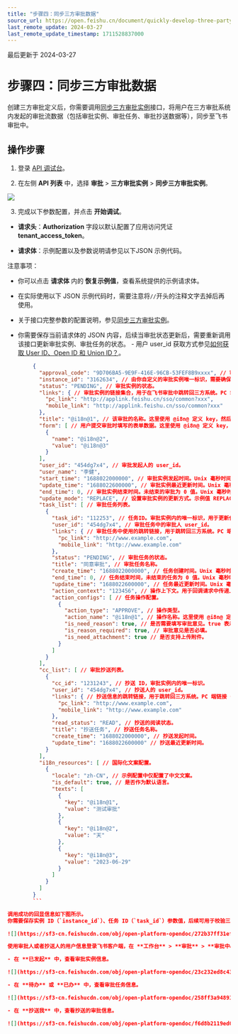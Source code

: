 ```yaml
---
title: "步骤四：同步三方审批数据"
source_url: https://open.feishu.cn/document/quickly-develop-three-party-approvals/create-and-update-three-party-approval-definitions
last_remote_update: 2024-03-27
last_remote_update_timestamp: 1711528837000
---
```

最后更新于 2024-03-27

# 步骤四：同步三方审批数据

创建三方审批定义后，你需要调用[同步三方审批实例](https://open.feishu.cn/document/uAjLw4CM/ukTMukTMukTM/reference/approval-v4/external_instance/create)接口，将用户在三方审批系统内发起的审批流数据（包括审批实例、审批任务、审批抄送数据等），同步至飞书审批中。

## 操作步骤

1. 登录 [API 调试台](https://open.feishu.cn/api-explorer/)。

2. 在左侧 **API 列表** 中，选择 **审批** > **三方审批实例** > **同步三方审批实例**。

![](https://sf3-cn.feishucdn.com/obj/open-platform-opendoc/b1ced11119d2f72f6818e09d900743da_IsFr5Hhceg.png?height=1452&lazyload=true&maxWidth=600&width=2882)

3. 完成以下参数配置，并点击 **开始调试**。

- **请求头**：**Authorization** 字段以默认配置了应用访问凭证 **tenant_access_token**。

- **请求体**：示例配置以及参数说明请参见以下JSON 示例代码。

注意事项：

- 你可以点击 **请求体** 内的 **恢复示例值**，查看系统提供的示例请求体。

- 在实际使用以下 JSON 示例代码时，需要注意将`//`开头的注释文字去掉后再使用。

- 关于接口完整参数的配置说明，参见[同步三方审批实例](https://open.feishu.cn/document/uAjLw4CM/ukTMukTMukTM/reference/approval-v4/external_instance/create)。

- 你需要保存当前请求体的 JSON 内容，后续当审批状态更新后，需要重新调用该接口更新审批实例、审批任务的状态。
        - 用户 user_id 获取方式参见[如何获取 User ID、Open ID 和 Union ID？](https://open.feishu.cn/document/home/user-identity-introduction/open-id)。

```JSON
        {
          "approval_code": "9D706BA5-9E9F-416E-96CB-53FEF8B9xxxx", // 审批定义 code， 创建审批定义返回的 approval_code 值，此处填写“步骤三：创建三方审批定义”内获取到的 approval_code。
          "instance_id": "3162634", // 由你自定义的审批实例唯一标识，需要确保同租户下数值唯一。
          "status": "PENDING", // 审批实例的状态。
          "links": { // 审批实例的链接集合，用于在飞书审批中跳转回三方系统。PC 端链接（pc_link）和移动端链接（mobile_link）必须填一个。
            "pc_link": "http://applink.feishu.cn/sso/common?xxx",
            "mobile_link": "http://applink.feishu.cn/sso/common?xxx"
          },
          "title": "@i18n@1", // 该审批的名称。这里使用 @i8n@ 定义 key，然后在 i18n_resources 参数中，为该 key 赋 value。
          "form": [ // 用户提交审批时填写的表单数据。这里使用 @i8n@ 定义 key，然后在 i18n_resources 参数中，为该 key 赋 value。
            {
              "name": "@i18n@2",
              "value": "@i18n@3"
            }
          ],
          "user_id": "454dg7x4", // 审批发起人的 user_id。
          "user_name": "李健",
          "start_time": "1688022000000", // 审批实例发起时间。Unix 毫秒时间戳。
          "update_time": "1688022600000", // 审批实例最近更新时间。Unix 毫秒时间戳。
          "end_time": 0, // 审批实例结束时间。未结束的审批为 0 值。Unix 毫秒时间戳。
          "update_mode": "REPLACE", // 设置审批实例的更新方式。示例值 REPLACE 表示每次更新数据时，全量替换历史数据。
          "task_list": [ // 审批任务列表。
            {
              "task_id": "112253", // 任务ID。审批实例内的唯一标识，用于更新任务时定位数据。
              "user_id": "454dg7x4", // 审批任务中的审批人 user_id。
              "links": { // 审批任务中使用的跳转链接，用于跳转回三方系统。PC 端链接（pc_link）和移动端链接（mobile_link）必须填一个。
                "pc_link": "http://www.example.com",
                "mobile_link": "http://www.example.com"
              },
              "status": "PENDING", // 审批任务的状态。
              "title": "同意审批", // 审批任务名称。
              "create_time": "1688022000000", // 任务创建时间。Unix 毫秒时间戳。
              "end_time": 0, // 任务结束时间，未结束的任务为 0 值。Unix 毫秒时间戳。
              "update_time": "1688022600000", // 任务最近更新时间。Unix 毫秒时间戳。
              "action_context": "123456", // 操作上下文。用于回调请求中传递上下文数据。
              "action_configs": [ // 任务操作配置。
                {
                  "action_type": "APPROVE", // 操作类型。
                  "action_name": "@i18n@1", // 操作名称。这里使用 @i8n@ 定义 key，然后在 i18n_resources 参数中，为该 key 赋 value。
                  "is_need_reason": true, // 是否需要填写审批意见。true 表示审核时需要填写审批意见。
                  "is_reason_required": true, // 审批意见是否必填。
                  "is_need_attachment": true // 是否支持上传附件。
                }
              ]
            }
          ],
          "cc_list": [ // 审批抄送列表。
            {
              "cc_id": "1231243", // 抄送 ID，审批实例内的唯一标识。
              "user_id": "454dg7x4", // 抄送人的 user_id。
              "links": { // 抄送信息的跳转链接，用于跳转回三方系统。PC 端链接（pc_link）和移动端链接（mobile_link）必须填一个。
                "pc_link": "http://www.example.com",
                "mobile_link": "http://www.example.com"
              },
              "read_status": "READ", // 抄送的阅读状态。
              "title": "抄送任务", // 抄送任务名称。
              "create_time": "1688022000000", // 抄送发起时间。
              "update_time": "1688022600000" // 抄送最近更新时间。
            }
          ],
          "i18n_resources": [ // 国际化文案配置。
            {
              "locale": "zh-CN", // 示例配置中仅配置了中文文案。
              "is_default": true, // 是否作为默认语言。
              "texts": [
                {
                  "key": "@i18n@1",
                  "value": "测试审批"
                },
                {
                  "key": "@i18n@2",
                  "value": "天"
                },
                {
                  "key": "@i18n@3",
                  "value": "2023-06-29"
                }
              ]
            }
          ]
        }
        ```

调用成功的回显信息如下图所示。
你需要保存实例 ID（`instance_id`）、任务 ID（`task_id`）参数值，后续可用于校验三方审批实例。     

![](https://sf3-cn.feishucdn.com/obj/open-platform-opendoc/272b37ff31effa9376af49b2e3ba6c8e_e5i4O0JsLL.png?height=1092&lazyload=true&maxWidth=600&width=2252)

使用审批人或者抄送人的用户信息登录飞书客户端，在 **工作台** > **审批** > **审批中心**，可以查看对应的审批任务与抄送信息。

- 在 **已发起** 中，查看审批实例信息。

![](https://sf3-cn.feishucdn.com/obj/open-platform-opendoc/23c232ed8c43387ce055cc1f22f3e5ea_QN2joUF9fU.png?height=970&lazyload=true&maxWidth=600&width=1238)

- 在 **待办** 或 **已办** 中，查看审批任务信息。

![](https://sf3-cn.feishucdn.com/obj/open-platform-opendoc/258ff3a948913cc41faba96ab19f8eb4_tgv31St0RD.png?height=1006&lazyload=true&maxWidth=600&width=1230)

- 在 **抄送我** 中，查看抄送的审批信息。

![](https://sf3-cn.feishucdn.com/obj/open-platform-opendoc/f6d8b2119ed0eda6272c93fa05729328_npUM74GucR.png?height=1020&lazyload=true&maxWidth=600&width=1240)
